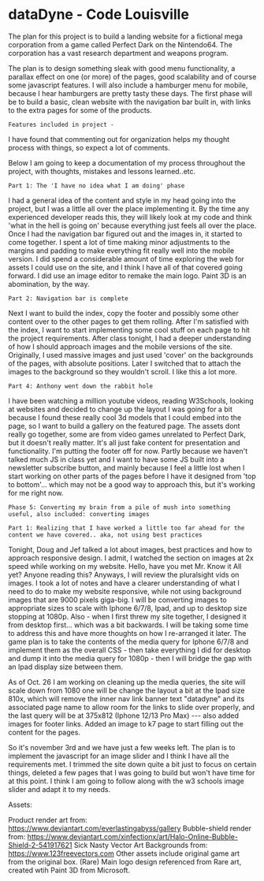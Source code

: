 # dataDyne - Code Louisville

The plan for this project is to build a landing website for a fictional mega corporation from a game called Perfect Dark on the Nintendo64. The corporation has a vast research department and weapons program. 

The plan is to design something sleak with good menu functionality, a parallax effect on one (or more) of the pages, good scalability and of course some javascript features. I will also include a hamburger menu for mobile, because I hear hamburgers are pretty tasty these days. The first phase will be to build a basic, clean website with the navigation bar built in, with links to the extra pages for some of the products.

    Features included in project - 

I have found that commenting out for organization helps my thought process with things, so expect a lot of comments. 

Below I am going to keep a documentation of my process throughout the project, with thoughts, mistakes and lessons learned..etc. 


    Part 1: The 'I have no idea what I am doing' phase

I had a general idea of the content and style in my head going into the project, but I was a little all over the place implementing it. By the time any experienced developer reads this, they will likely look at my code and think 'what in the hell is going on' because everything just feels all over the place. Once I had the navigation bar figured out and the images in, it started to come together. I spent a lot of time making minor adjustments to the margins and padding to make everything fit really well into the mobile version. I did spend a considerable amount of time exploring the web for assets I could use on the site, and I think I have all of that covered going forward. I did use an image editor to remake the main logo. Paint 3D is an abomination, by the way. 

    Part 2: Navigation bar is complete 

Next I want to build the index, copy the footer and possibly some other content over to the other pages to get them rolling. After I'm satisfied with the index, I want to start implementing some cool stuff on each page to hit the project requirements. After class tonight, I had a deeper understanding of how I should approach images and the mobile versions of the site. Originally, I used massive images and just used 'cover' on the backgrounds of the pages, with absolute positions. Later I switched that to attach the images to the background so they wouldn't scroll. I like this a lot more. 

    Part 4: Anthony went down the rabbit hole

I have been watching a million youtube videos, reading W3Schools, looking at websites and decided to change up the layout I was going for a bit because I found these really cool 3d models that I could embed into the page, so I want to build a gallery on the featured page. The assets dont really go together, some are from video games unrelated to Perfect Dark, but it doesn't really matter. It's all just fake content for presentation and functionality. I'm putting the footer off for now. Partly because we haven't talked much JS in class yet and I want to have some JS built into a newsletter subscribe button, and mainly because I feel a little lost when I start working on other parts of the pages before I have it designed from 'top to bottom'... which may not be a good way to approach this, but it's working for me right now. 

    Phase 5: Converting my brain from a pile of mush into something useful, also included: converting images

    Part 1: Realizing that I have worked a little too far ahead for the content we have covered.. aka, not using best practices

Tonight, Doug and Jef talked a lot about images, best practices and how to approach responsive design. I admit, I watched the section on images at 2x speed while working on my website. Hello, have you met Mr. Know it All yet? Anyone reading this? Anyways, I will review the pluralsight vids on images. I took a lot of notes and have a clearer understanding of what I need to do to make my website responsive, while not using background images that are 9000 pixels giga-big. I will be converting images to appropriate sizes to scale with Iphone 6/7/8, Ipad, and up to desktop size stopping at 1080p. Also - when I first threw my site together, I designed it from desktop first... which was a bit backwards. I will be taking some time to address this and have more thoughts on how I re-arranged it later. The game plan is to take the contents of the media query for Iphone 6/7/8 and implement them as the overall CSS - then take everything I did for desktop and dump it into the media query for 1080p - then I will bridge the gap with an Ipad display size between them. 



As of Oct. 26 I am working on cleaning up the media queries, the site will scale down from 1080 one will be change the layout a bit at the Ipad size 810x, which will remove the inner nav link banner text "datadyne" and its associated page name to allow room for the links to slide over properly, and the last query will be at 375x812 (Iphone 12/13 Pro Max) --- also added images for footer links. Added an image to k7 page to start filling out the content for the pages. 

So it's november 3rd and we have just a few weeks left. The plan is to implement the javascript for an image slider and I think I have all the requirements met. I trimmed the site down quite a bit just to focus on certain things, deleted a few pages that I was going to build but won't have time for at this point. I think I am going to follow along with the w3 schools image slider and adapt it to my needs.








Assets: 

Product render art from:   https://www.deviantart.com/everlastingabyss/gallery
Bubble-shield render from: https://www.deviantart.com/xinfectionx/art/Halo-Online-Bubble-Shield-2-541917621
Sick Nasty Vector Art Backgrounds from: https://www.123freevectors.com
Other assets include original game art from the original box. (Rare)
Main logo design referenced from Rare art, created wtih Paint 3D from Microsoft.






